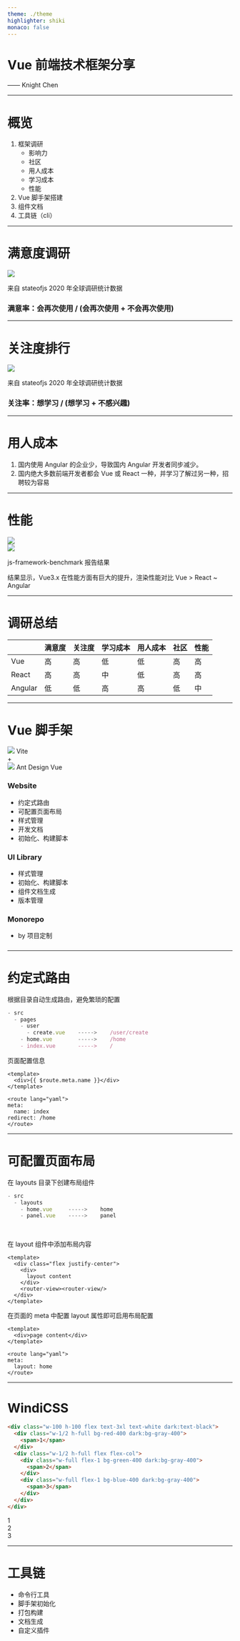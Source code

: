 ```yaml
---
theme: ./theme
highlighter: shiki
monaco: false
---
```


# Vue 前端技术框架分享

<p class="pl-110">
  —— Knight Chen
</p>

---

# 概览

1. 框架调研
   - 影响力
   - 社区
   - 用人成本
   - 学习成本
   - 性能
1. Vue 脚手架搭建
1. 组件文档
1. 工具链（cli）

---

# 满意度调研

<img src="/images/slides/1.png" />

<p class="text-right">来自 stateofjs 2020 年全球调研统计数据</p>

### 满意率：会再次使用 / (会再次使用 + 不会再次使用)

---

# 关注度排行

<img src="/images/slides/2.png" />

<p class="text-right">来自 stateofjs 2020 年全球调研统计数据</p>

### 关注率：想学习 / (想学习 + 不感兴趣)

---

# 用人成本

<div class="w-full h-full flex">
  <div class="w-1/2 h-full">
    <ol class="mt-15">
      <li>
        国内使用 Angular 的企业少，导致国内 Angular 开发者同步减少。
      </li>
      <li>
        国内绝大多数前端开发者都会 Vue 或 React 一种，并学习了解过另一种，招聘较为容易
      </li>
    </ol>
  </div>
  <div ref="chart" class="w-100 h-100"></div>
</div>

<script setup>
import * as echarts from 'echarts';
import { ref, onMounted } from 'vue';

const chart = ref(null);

onMounted(() => {
  echarts.init(chart.value).setOption({
    tooltip: {
      trigger: 'item'
    },
    series: [
      {
        type: 'pie',
        radius: '50%',
        data: [
          { value: 41.33, name: 'Vue' },
          { value: 51, name: 'React' },
          { value: 4.33, name: 'Angular' },
        ]
      }
    ],
    animation: false
  })
})
</script>

---

# 性能

<div class="flex w-full h-[calc(100%-2.5rem)]">
  <div class="w-1/3 h-full">
    <img class="w-full h-full object-fill" src="/images/slides/3.png" />
  </div>
  <div ref="chart" class="w-2/3 h-full flex flex-col">
    <div class="pl-20 w-full h-full">
      <img class="w-full h-2/3 object-fill" src="/images/slides/4.png" />
      <p>js-framework-benchmark 报告结果</p>
      <p>结果显示，Vue3.x 在性能方面有巨大的提升，渲染性能对比 Vue >  React ~ Angular</p>
    </div>
  </div>
</div>

---

# 调研总结

|         | 满意度 | 关注度 | 学习成本 | 用人成本 | 社区 | 性能 |
| ------- | ------ | ------ | -------- | -------- | ---- | ---- |
| Vue     | 高     | 高     | 低       | 低       | 高   | 高   |
| React   | 高     | 高     | 中       | 低       | 高   | 高   |
| Angular | 低     | 低     | 高       | 高       | 低   | 中   |

---

# Vue 脚手架

<div class="flex items-center justify-center h-60 w-full">
  <div class="flex flex-col items-center w-20">
    <img class="w-20" src="/images/slides/vite.svg" />
    <span class="text-4xl font-bold mt-2">Vite</span>
  </div>
  <div class="text-6xl mx-30">+</div>
  <div class="flex flex-col items-center w-62">
    <img class="w-20" src="/images/slides/antd.svg" />
    <span class="text-4xl font-bold mt-2">Ant Design Vue</span>
  </div>
</div>

<div class="flex justify-center h-60 w-full">
<div class="mr-30">

### Website

- 约定式路由
- 可配置页面布局
- 样式管理
- 开发文档
- 初始化、构建脚本

</div>

<div class="mr-30">

### UI Library

- 样式管理
- 初始化、构建脚本
- 组件文档生成
- 版本管理

</div>

<div>

### Monorepo

- by 项目定制

</div>

</div>

#####

---

# 约定式路由

<div></div>

根据目录自动生成路由，避免繁琐的配置

```ts {all|2,6|2,5|2,3-4|all}
- src
  - pages
    - user
      - create.vue    ----->    /user/create
    - home.vue        ----->    /home
    - index.vue       ----->    /
```

页面配置信息

```vue
<template>
  <div>{{ $route.meta.name }}</div>
</template>

<route lang="yaml">
meta:
  name: index
redirect: /home
</route>
```

---

# 可配置页面布局

<div></div>

在 layouts 目录下创建布局组件

```ts
- src
  - layouts
    - home.vue     ----->    home
    - panel.vue    ----->    panel
```

<br />

<div class="flex justify-between">
<div class="w-1/2 mr-10">

在 layout 组件中添加布局内容

```vue
<template>
  <div class="flex justify-center">
    <div>
      layout content
    </div>
    <router-view><router-view/>
  </div>
</template>
```

</div>
<div class="w-1/2">

在页面的 meta 中配置 layout 属性即可启用布局配置

```vue
<template>
  <div>page content</div>
</template>

<route lang="yaml">
meta:
  layout: home
</route>
```

</div>
</div>

---

# WindiCSS

<div class="flex justify-between">
<div class="w-3/5 mr-8">

```html
<div class="w-100 h-100 flex text-3xl text-white dark:text-black">
  <div class="w-1/2 h-full bg-red-400 dark:bg-gray-400">
    <span>1</span>
  </div>
  <div class="w-1/2 h-full flex flex-col">
    <div class="w-full flex-1 bg-green-400 dark:bg-gray-400">
      <span>2</span>
    </div>
    <div class="w-full flex-1 bg-blue-400 dark:bg-gray-400">
      <span>3</span>
    </div>
  </div>
</div>
```

</div>
<div class="w-1/2">

<div class="w-100 h-100 flex text-3xl text-white dark:text-black">
  <div class="w-1/2 h-full bg-red-400 dark:bg-gray-400">
    <span>1</span>
  </div>
  <div class="w-1/2 h-full flex flex-col">
    <div class="w-full flex-1 bg-green-400 dark:bg-gray-400">
      <span>2</span>
    </div>
    <div class="w-full flex-1 bg-blue-400 dark:bg-gray-400">
      <span>3</span>
    </div>
  </div>
</div>

</div>
</div>

---

# 工具链

- 命令行工具
- 脚手架初始化
- 打包构建
- 文档生成
- 自定义插件
